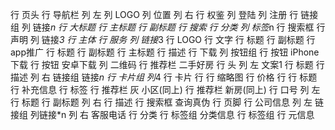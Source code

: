 行 页头
    行 导航栏
        列 左
            列 LOGO
            列 位置
        列 右
            行 权鉴
                列 登陆
                列 注册
            行 链接组
                列 链接*n
    行 大标题
        行 主标题
        行 副标题
    行 搜索
        行 分类
            列 标签*n
        行 搜索框
    行 声明
        列 链接*3
行 主体
    行 服务
        列 链接*3
            行 LOGO
            行 文字
                行 标题
                行 副标题
    行 app推广
        行 标题
            行 副标题
            行 主标题
        行 描述
        行 下载
            列 按钮组
                行 按钮 iPhone下载
                行 按钮 安卓下载
            列
                二维码
    行 推荐栏 二手好房
        行 头
            列 左 文案1
                行 标题
                行 描述
            列 右 链接组
                链接*n
        行 卡片组
            列*4
                行 卡片
                    行
                        行 缩略图
                        行 价格
                    行
                        行 标题 
                        行 补充信息
                行 标签
    行 推荐栏 灰 小区(同上)
    行 推荐栏 新房(同上)
    行 口号
        列 左
            行 标题
            行 副标题
        列 右
            行 描述
            行 搜索框 查询真伪
行 页脚
    行 公司信息
        列 左 链接组
             列链接*n
        列 右
             客服电话
    行 分类
        行 标签组 分类信息
        行 标签组
    行 元信息